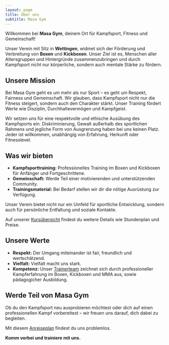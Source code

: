 ```yaml
---
layout: page
title: Über uns 
subtitle: Masa Gym
---
```


Willkommen bei **Masa Gym**, deinem Ort für Kampfsport, Fitness und Gemeinschaft!  

Unser Verein mit Sitz in **Wettingen**, widmet sich der Förderung und Verbreitung von **Boxen** und **Kickboxen**. Unser Ziel ist es, Menschen aller Altersgruppen und Hintergründe zusammenzubringen und durch Kampfsport nicht nur körperliche, sondern auch mentale Stärke zu fördern.

## Unsere Mission

Bei Masa Gym geht es um mehr als nur Sport – es geht um Respekt, Fairness und Gemeinschaft. Wir glauben, dass Kampfsport nicht nur die Fitness steigert, sondern auch den Charakter stärkt. Unser Training fördert Werte wie Disziplin, Durchhaltevermögen und Kampfgeist.  

Wir setzen uns für eine respektvolle und ethische Ausübung des Kampfsports ein. Diskriminierung, Gewalt außerhalb des sportlichen Rahmens und jegliche Form von Ausgrenzung haben bei uns keinen Platz. Jeder ist willkommen, unabhängig von Erfahrung, Herkunft oder Fitnesslevel.

## Was wir bieten

- **Kampfsporttraining:** Professionelles Training im Boxen und Kickboxen für Anfänger und Fortgeschrittene.
- **Gemeinschaft:** Werde Teil einer motivierenden und unterstützenden Community.
- **Trainingsmaterial:** Bei Bedarf stellen wir dir die nötige Ausrüstung zur Verfügung.  

Unser Verein bietet nicht nur ein Umfeld für sportliche Entwicklung, sondern auch für persönliche Entfaltung und soziale Kontakte.

Auf unserer [Kursübersicht](/pages/courses.md) findest du weitere Details wie Stundenplan und Preise.

## Unsere Werte

- **Respekt:** Der Umgang miteinander ist fair, freundlich und wertschätzend.
- **Vielfalt:** Vielfalt macht uns stark.  
- **Kompetenz:** Unser [Trainerteam](/pages/about/trainers.md) zeichnet sich durch professioneller Kampferfahrung im Boxen, Kickboxen und MMA aus, sowie pädagogicher Ausbildung.

## Werde Teil von Masa Gym

Ob du den Kampfsport neu ausprobieren möchtest oder dich auf einen professionellen Kampf vorbereitest – wir freuen uns darauf, dich dabei zu begleiten.

Mit diesem [Anreiseplan](/pages/location.md) findest du uns problemlos.

**Komm vorbei und trainiere mit uns.**  
